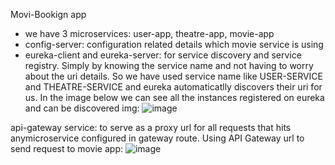 Movi-Bookign app
- we have 3 microservices: user-app, theatre-app, movie-app
- config-server: configuration related details which movie service is using
- eureka-client and eureka-server: for service discovery and service registry. Simply by knowing the service name and not having to worry about the uri details. So we have used service 
name like USER-SERVICE and THEATRE-SERVICE and eureka automaticatlly discovers their uri for us. In the image below we can see all the instances registered on eureka and can be discovered
 img:
![image](https://github.com/user-attachments/assets/c911933f-043a-4944-b864-e177cc0bdbad)

api-gateway service: to serve as a proxy url for all requests that hits anymicroservice configured in gateway route. Using API Gateway url to send request to movie app:
![image](https://github.com/user-attachments/assets/35ac1feb-edcb-4eed-a071-3e21f24b1ae8)

